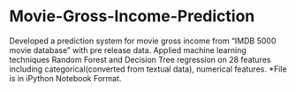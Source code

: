 # Movie-Gross-Income-Prediction
Developed a prediction system for movie gross income from “IMDB 5000 movie database” with pre release data. Applied machine learning techniques Random Forest and Decision Tree regression on 28 features including categorical(converted from textual data), numerical features. 
*File is in iPython Notebook Format. 
